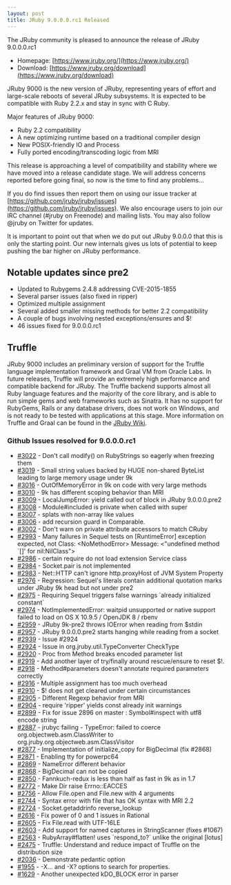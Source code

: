 ```yaml
---
layout: post
title: JRuby 9.0.0.0.rc1 Released
---
```

The JRuby community is pleased to announce the release of JRuby 9.0.0.0.rc1

- Homepage: [https://www.jruby.org/](https://www.jruby.org/)
- Download: [https://www.jruby.org/download](https://www.jruby.org/download)

JRuby 9000 is the new version of JRuby, representing years of effort and large-scale reboots of several JRuby subsystems.  It is expected to be compatible with Ruby 2.2.x and stay in sync with C Ruby.

Major features of JRuby 9000:

- Ruby 2.2 compatibility
- A new optimizing runtime based on a traditional compiler design
- New POSIX-friendly IO and Process
- Fully ported encoding/transcoding logic from MRI

This release is approaching a level of compatibility and stability where we have moved into a release candidate stage.  We will address concerns reported before going final, so now is the time to find any problems...

If you do find issues then report them on using our issue tracker at [https://github.com/jruby/jruby/issues](https://github.com/jruby/jruby/issues). We also encourage users to join our IRC channel (#jruby on Freenode) and mailing lists. You may also follow @jruby on Twitter for updates.

It is important to point out that when we do put out JRuby 9.0.0.0 that this is only the starting point.  Our new internals gives us lots of potential to keep pushing the bar higher on JRuby performance.

## Notable updates since pre2

- Updated to Rubygems 2.4.8 addressing CVE-2015-1855
- Several parser issues (also fixed in ripper)
- Optimized multiple assignment
- Several added smaller missing methods for better 2.2 compatibility
- A couple of bugs involving nested exceptions/ensures and $!
- 46 issues fixed for 9.0.0.0.rc1

## Truffle

JRuby 9000 includes an preliminary version of support for the Truffle language implementation framework and Graal VM from Oracle Labs. In future releases, Truffle will provide an extremely high performance and compatible backend for JRuby. The Truffle backend supports almost all Ruby language features and the majority of the core library, and is able to run simple gems and web frameworks such as Sinatra. It has no support for RubyGems, Rails or any database drivers, does not work on Windows, and is not ready to be tested with applications at this stage. More information on Truffle and Graal can be found in the [JRuby Wiki](https://github.com/jruby/jruby/wiki/Truffle).

### Github Issues resolved for 9.0.0.0.rc1

<ul>
<li><a href="https://github.com/jruby/jruby/pull/3022">#3022</a> - Don't call modify() on RubyStrings so eagerly when freezing them</li>
<li><a href="https://github.com/jruby/jruby/issues/3019">#3019</a> - Small string values backed by HUGE non-shared ByteList leading to large memory usage under 9k</li>
<li><a href="https://github.com/jruby/jruby/issues/3016">#3016</a> - OutOfMemoryError in 9k on code with very large methods</li>
<li><a href="https://github.com/jruby/jruby/issues/3010">#3010</a> - 9k has different scoping behavior than MRI</li>
<li><a href="https://github.com/jruby/jruby/issues/3009">#3009</a> - LocalJumpError: yield called out of block in JRuby 9.0.0.0.pre2</li>
<li><a href="https://github.com/jruby/jruby/issues/3008">#3008</a> - Module#included is private when called with super</li>
<li><a href="https://github.com/jruby/jruby/issues/3007">#3007</a> - splats with non-array like values</li>
<li><a href="https://github.com/jruby/jruby/pull/3006">#3006</a> - add recursion guard in Comparable.</li>
<li><a href="https://github.com/jruby/jruby/pull/3002">#3002</a> - Don't warn on private attribute accessors to match CRuby</li>
<li><a href="https://github.com/jruby/jruby/issues/2993">#2993</a> - Many failures in Sequel tests on [RuntimeError] exception expected, not  Class: &lt;NoMethodError>  Message: &lt;"undefined method `[]' for nil:NilClass"></li>
<li><a href="https://github.com/jruby/jruby/issues/2986">#2986</a> - certain require do not load extension Service class</li>
<li><a href="https://github.com/jruby/jruby/issues/2984">#2984</a> - Socket.pair is not implemented</li>
<li><a href="https://github.com/jruby/jruby/issues/2983">#2983</a> - Net::HTTP can't ignore http.proxyHost of JVM System Property</li>
<li><a href="https://github.com/jruby/jruby/issues/2976">#2976</a> - Regression: Sequel's literals contain additional quotation marks under JRuby 9k head but not under pre2</li>
<li><a href="https://github.com/jruby/jruby/issues/2975">#2975</a> - Requiring Sequel triggers false warnings `already initialized constant`</li>
<li><a href="https://github.com/jruby/jruby/issues/2974">#2974</a> - NotImplementedError: waitpid unsupported or native support failed to load on OS X 10.9.5 / OpenJDK 8 / rbenv</li>
<li><a href="https://github.com/jruby/jruby/issues/2959">#2959</a> - JRuby 9k-pre2 throws IOError when reading from $stdin</li>
<li><a href="https://github.com/jruby/jruby/issues/2957">#2957</a> - JRuby 9.0.0.0.pre2 starts hanging while reading from a socket</li>
<li><a href="https://github.com/jruby/jruby/pull/2939">#2939</a> - Issue #2924</li>
<li><a href="https://github.com/jruby/jruby/issues/2924">#2924</a> - Issue in org.jruby.util.TypeConverter CheckType</li>
<li><a href="https://github.com/jruby/jruby/issues/2920">#2920</a> - Proc from Method breaks encoded parameter list</li>
<li><a href="https://github.com/jruby/jruby/pull/2919">#2919</a> - Add another layer of try/finally around rescue/ensure to reset $!.</li>
<li><a href="https://github.com/jruby/jruby/issues/2918">#2918</a> - Method#parameters doesn't annotate required parameters correctly</li>
<li><a href="https://github.com/jruby/jruby/issues/2916">#2916</a> - Multiple assignment has too much overhead</li>
<li><a href="https://github.com/jruby/jruby/issues/2910">#2910</a> - $! does not get cleared under certain circumstances</li>
<li><a href="https://github.com/jruby/jruby/issues/2905">#2905</a> - Different Regexp behavior from MRI</li>
<li><a href="https://github.com/jruby/jruby/issues/2904">#2904</a> - require 'ripper' yields const already init warnings</li>
<li><a href="https://github.com/jruby/jruby/pull/2899">#2899</a> - Fix for issue 2896 on master : Symbol#inspect with utf8 encode string</li>
<li><a href="https://github.com/jruby/jruby/issues/2887">#2887</a> - jrubyc failing - TypeError: failed to coerce org.objectweb.asm.ClassWriter to org.jruby.org.objectweb.asm.ClassVisitor</li>
<li><a href="https://github.com/jruby/jruby/pull/2877">#2877</a> - Implementation of initialize_copy for BigDecimal (fix #2868)</li>
<li><a href="https://github.com/jruby/jruby/pull/2871">#2871</a> - Enabling tty for powerpc64</li>
<li><a href="https://github.com/jruby/jruby/issues/2869">#2869</a> - NameError different behavior</li>
<li><a href="https://github.com/jruby/jruby/issues/2868">#2868</a> - BigDecimal can not be copied</li>
<li><a href="https://github.com/jruby/jruby/issues/2850">#2850</a> - Fannkuch-redux is less than half as fast in 9k as in 1.7</li>
<li><a href="https://github.com/jruby/jruby/pull/2772">#2772</a> - Make Dir raise Errno::EACCES</li>
<li><a href="https://github.com/jruby/jruby/pull/2756">#2756</a> - Allow File.open and File.new with 4 arguments</li>
<li><a href="https://github.com/jruby/jruby/issues/2744">#2744</a> - Syntax error with file that has OK syntax with MRI 2.2</li>
<li><a href="https://github.com/jruby/jruby/pull/2724">#2724</a> - Socket.getaddrinfo reverse_lookup</li>
<li><a href="https://github.com/jruby/jruby/pull/2616">#2616</a> - Fix power of 0 and 1 issues in Rational</li>
<li><a href="https://github.com/jruby/jruby/pull/2605">#2605</a> - Fix File.read with UTF-16LE</li>
<li><a href="https://github.com/jruby/jruby/pull/2603">#2603</a> - Add support for named captures in StringScanner (fixes #1067)</li>
<li><a href="https://github.com/jruby/jruby/issues/2563">#2563</a> - RubyArray#flatten! uses `respond_to?` unlike the original [lotus]</li>
<li><a href="https://github.com/jruby/jruby/issues/2475">#2475</a> - Truffle: Understand and reduce impact of Truffle on the distribution size</li>
<li><a href="https://github.com/jruby/jruby/pull/2036">#2036</a> - Demonstrate pedantic option</li>
<li><a href="https://github.com/jruby/jruby/pull/1955">#1955</a> - -X... and -X? options to search for properties.</li>
<li><a href="https://github.com/jruby/jruby/issues/1629">#1629</a> - Another unexpected kDO_BLOCK error in parser</li>
</ul>
